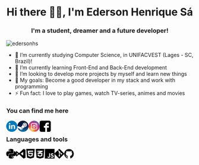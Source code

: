 <h1 align="center">Hi there 👋🏻, I'm Ederson Henrique Sá</h1>
<h3 align="center">I'm a student, dreamer and a future developer!</h3>
<p align="left"> <img src="https://komarev.com/ghpvc/?username=edersonhs" alt="edersonhs" /> </p>

- 🔭 I’m currently studying Computer Science, in UNIFACVEST (Lages - SC, Brazil)!
- 🌱 I’m currently learning Front-End and Back-End development 
- 👯 I’m looking to develop more projects by myself and learn new things
- 🥅 My goals: Become a good developer in my stack and work with programming
- ⚡ Fun fact: I love to play games, watch TV-series, animes and movies

<h3>You can find me here</h3>

[<img align="left" alt="edersonhs | LinkedIn" width="30px" src="https://github.com/edersonhs/edersonhs/raw/main/images/linkedin.svg" />][linkedin]
[<img align="left" alt="edersonhs | Steam" width="30px" src="https://github.com/edersonhs/edersonhs/raw/main/images/steam.svg" />][steam]
[<img align="left" alt="edersonhs | Instagram" width="30px" src="https://github.com/edersonhs/edersonhs/raw/main/images/instagram.png" />][instagram]
[<img align="left" alt="edersonhs | Facebook" width="30px" src="https://github.com/edersonhs/edersonhs/raw/main/images/Facebook.svg" />][Facebook]

<br />

<h3>Languages and tools</h3>

<img align="left" alt="Python" width="26px" src="https://github.com/edersonhs/edersonhs/raw/main/images/Python.svg" />
<img align="left" alt="Visual Studio Code" width="26px" src="https://github.com/edersonhs/edersonhs/raw/main/images/VScode.svg" />
<img align="left" alt="HTML5" width="26px" src="https://github.com/edersonhs/edersonhs/raw/main/images/HTML5.svg" />
<img align="left" alt="CSS3" width="26px" src="https://github.com/edersonhs/edersonhs/raw/main/images/css3.png" />
<img align="left" alt="JavaScript" width="26px" src="https://github.com/edersonhs/edersonhs/raw/main/images/JavaScript.svg" />
<img align="left" alt="Git" width="26px" src="https://github.com/edersonhs/edersonhs/raw/main/images/GIT.png" />
<img align="left" alt="GitHub" width="26px" src="https://raw.githubusercontent.com/github/explore/78df643247d429f6cc873026c0622819ad797942/topics/github/github.png" />
<br />
<br />

[linkedin]: https://www.linkedin.com/in/edersonhs/
[steam]: https://steamcommunity.com/id/traxr_/
[instagram]: https://www.instagram.com/edersonhs/
[Facebook]: https://www.facebook.com/edersonhs/
